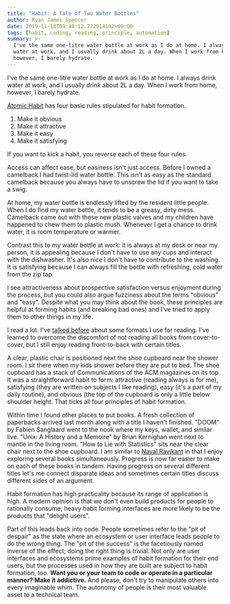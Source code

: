 ```yaml
---
title: "Habit: A Tale of Two Water Bottles"
author: Ryan James Spencer
date: 2019-11-18T09:48:12.772914102+00:00
tags: [habit, coding, reading, principle, automation]
summary: >-
  I've the same one-litre water bottle at work as I do at home. I always drink
  water at work, and I usually drink about 2L a day. When I work from home,
  however, I barely hydrate.
---
```


I've the same one-litre water bottle at work as I do at home. I always drink
water at work, and I usually drink about 2L a day. When I work from home,
however, I barely hydrate.

[Atomic Habit](https://www.goodreads.com/book/show/40121378-atomic-habits) has
four basic rules stipulated for habit formation.

1. Make it obvious
2. Make it attractive
3. Make it easy
4. Make it satisfying

If you want to kick a habit, you reverse each of these four rules.

Access can affect ease, but easiness isn't just access. Before I owned a
camelback I had twist-lid water bottle. This isn't as easy as the standard
camelback because you always have to unscrew the lid if you want to take a swig.

At home, my water bottle is endlessly lifted by the resident little people. When
I do find my water bottle, it tends to be a greasy, dirty mess. Camelback came
out with these new plastic valves and my children have happened to chew them to
plastic mush. Whenever I get a chance to drink water, it is room temperature or
warmer.

Contrast this to my water bottle at work: it is always at my desk or near my
person, it is appealing because I don't have to use any cups and interact with
the dishwasher. It's also nice I don't have to contribute to the washing. It is
satisfying because I can always fill the bottle with refreshing, cold water from
the zip tap.

I see attractiveness about prospective satisfaction versus enjoyment during the
process, but you could also argue fuzziness about the terms "obvious" and "easy".
Despite what you may think about the book, these principles are helpful at
forming habits (and breaking bad ones) and I've tried to apply them to other
things in my life.

I read a lot. I've [talked
before](https://www.justanotherdot.com/posts/pushing-the-boulder.html) about
some formats I use for reading. I've learned to overcome the discomfort of not
reading all books from cover-to-cover, but I still enjoy reading front-to-back
with certain titles.

A clear, plastic chair is positioned next the shoe cupboard near the shower
room. I sit there when my kids shower before they are put to bed. The shoe
cupboard has a stack of Communications of the ACM magazines on its top. It was a
straightforward habit to form: attractive (reading always is for me), satisfying
(they are written on subjects I like reading), easy (it's a part of my daily
routine), and obvious (the top of the cupboard is only a little below shoulder
height. That ticks all four principles of habit formation.

Within time I found other places to put books. A fresh collection of paperbacks
arrived last month along with a title I haven't finished. "DOOM" by Fabien
Sanglaard went to the nook where my keys, wallet, and similar live. "Unix: A
History and a Memoire" by Brian Kernighan went next to mantle in the living
room. "How to Lie with Statistics" sits near the clear chair next to the shoe
cupboard. I am similar to [Naval
Ravikant](https://www.youtube.com/watch?v=3qHkcs3kG44) in that I enjoy exploring
several books simultaneously. Progress is now far easier to make on each of
these books in tandem. Having progress on several different titles let's me
connect disparate ideas and sometimes certain titles discuss different sides of
an argument.

Habit formation has high practicality because its range of application is high.
A modern opinion is that we don't even build products for people to rationally
consume; heavy habit forming interfaces are more likely to be the products that
"delight users".

Part of this leads back into code. People sometimes refer to the "pit of
despair" as the state where an ecosystem or user interface leads people to do
the wrong thing. The "pit of the success" is the facetiously named inverse of
the effect; doing the right thing is trivial. Not only are user interfaces and
ecosystems prime examples of habit formation for their end users, but the
processes used in how they are built are subject to habit formation, too. **Want
you or your team to code or operate in a particular manner? Make it addictive.**
And please, don't try to manipulate others into every imaginable whim. The
autonomy of people is their most valuable asset to a technical team.
